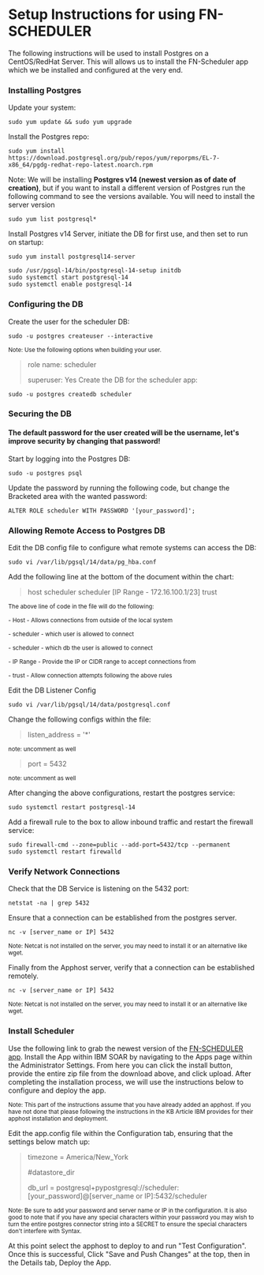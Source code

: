 # Setup Instructions for using FN-SCHEDULER
The following instructions will be used to install Postgres on a CentOS/RedHat Server. This will allows us to install the FN-Scheduler app which we be installed and configured at the very end.

### Installing Postgres
Update your system:
```
sudo yum update && sudo yum upgrade
```
Install the Postgres repo:
```
sudo yum install https://download.postgresql.org/pub/repos/yum/reporpms/EL-7-x86_64/pgdg-redhat-repo-latest.noarch.rpm
```
Note: We will be installing **Postgres v14 (newest version as of date of creation)**, but if you want to install a different version of Postgres run the following command to see the versions available. You will need to install the server version
```
sudo yum list postgresql*
```
Install Postgres v14 Server, initiate the DB for first use, and then set to run on startup:
```
sudo yum install postgresql14-server

sudo /usr/pgsql-14/bin/postgresql-14-setup initdb
sudo systemctl start postgresql-14
sudo systemctl enable postgresql-14
```

### Configuring the DB
Create the user for the scheduler DB:
```
sudo -u postgres createuser --interactive
```
<sub>Note: Use the following options when building your user.</sub>
>role name: scheduler
>
>superuser: Yes
Create the DB for the scheduler app:
```
sudo -u postgres createdb scheduler
```
### Securing the DB
#### The default password for the user created will be the username, let's improve security by changing that password!

Start by logging into the Postgres DB:
```
sudo -u postgres psql
```
Update the password by running the following code, but change the Bracketed area with the wanted password:
```
ALTER ROLE scheduler WITH PASSWORD '[your_password]';
```

### Allowing Remote Access to Postgres DB
Edit the DB config file to configure what remote systems can access the DB:
```
sudo vi /var/lib/pgsql/14/data/pg_hba.conf
```
Add the following line at the bottom of the document within the chart:
>host    scheduler       scheduler       [IP Range - 172.16.100.1/23]         trust

<sub>The above line of code in the file will do the following:</sub>
  
<sub>  - Host - Allows connections from outside of the local system</sub>
  
<sub>  - scheduler - which user is allowed to connect</sub>
  
<sub>  - scheduler - which db the user is allowed to connect</sub>
  
<sub>  - IP Range - Provide the IP or CIDR range to accept connections from</sub>
  
<sub>  - trust - Allow connection attempts following the above rules</sub>

Edit the DB Listener Config
```
sudo vi /var/lib/pgsql/14/data/postgresql.conf
```
Change the following configs within the file:

>listen_address = '*'

<sub>note: uncomment as well</sub>
>port = 5432

<sub>note: uncomment as well</sub>

After changing the above configurations, restart the postgres service:
```
sudo systemctl restart postgresql-14
```
Add a firewall rule to the box to allow inbound traffic and restart the firewall service:
```
sudo firewall-cmd --zone=public --add-port=5432/tcp --permanent
sudo systemctl restart firewalld
```

### Verify Network Connections
Check that the DB Service is listening on the 5432 port:
```
netstat -na | grep 5432
```
Ensure that a connection can be established from the postgres server.
```
nc -v [server_name or IP] 5432
```
<sub>Note: Netcat is not installed on the server, you may need to install it or an alternative like wget.</sub>

Finally from the Apphost server, verify that a connection can be established remotely.
```
nc -v [server_name or IP] 5432
```
<sub>Note: Netcat is not installed on the server, you may need to install it or an alternative like wget.</sub>

### Install Scheduler
Use the following link to grab the newest version of the [FN-SCHEDULER app](https://exchange.xforce.ibmcloud.com/hub/extension/4917b8a4bb53c46a7c63efa4e65238e4).
Install the App within IBM SOAR by navigating to the Apps page within the Administrator Settings. From here you can click the install button, provide the entire zip file from the download above, and click upload.
After completing the installation process, we will use the instructions below to configure and deploy the app.

<sub>Note: This part of the instructions assume that you have already added an apphost. If you have not done that please following the instructions in the KB Article IBM provides for their apphost installation and deployment.</sub>

Edit the app.config file within the Configuration tab, ensuring that the settings below match up:
>timezone = America/New_York
>
>#datastore_dir
>
>db_url = postgresql+pypostgresql://scheduler:[your_password]@[server_name or IP]:5432/scheduler

<sub>Note: Be sure to add your password and server name or IP in the configuration. It is also good to note that if you have any special characters within your password you may wish to turn the entire postgres connector string into a SECRET to ensure the special characters don't interfere with Syntax.

At this point select the apphost to deploy to and run "Test Configuration". Once this is successful, Click "Save and Push Changes" at the top, then in the Details tab, Deploy the App.
